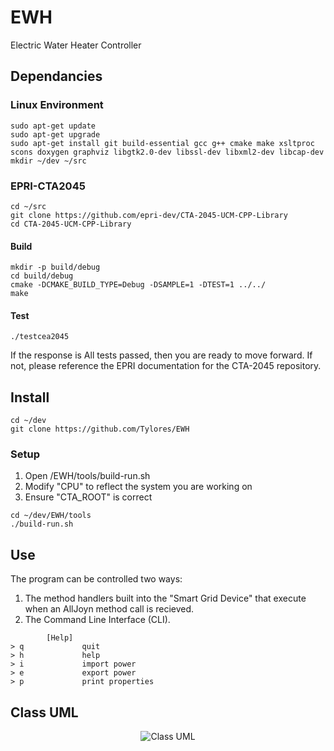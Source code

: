 # EWH
Electric Water Heater Controller

## Dependancies
### Linux Environment
``` console
sudo apt-get update
sudo apt-get upgrade
sudo apt-get install git build-essential gcc g++ cmake make xsltproc scons doxygen graphviz libgtk2.0-dev libssl-dev libxml2-dev libcap-dev
mkdir ~/dev ~/src
```
### EPRI-CTA2045
``` console
cd ~/src
git clone https://github.com/epri-dev/CTA-2045-UCM-CPP-Library
cd CTA-2045-UCM-CPP-Library
```

#### Build
``` console
mkdir -p build/debug
cd build/debug
cmake -DCMAKE_BUILD_TYPE=Debug -DSAMPLE=1 -DTEST=1 ../../
make
```

#### Test
``` console
./testcea2045
```

If the response is All tests passed, then you are ready to move forward. If not, please reference the EPRI documentation for the CTA-2045 repository. 

## Install
``` console
cd ~/dev
git clone https://github.com/Tylores/EWH
```

### Setup
1. Open /EWH/tools/build-run.sh
2. Modify "CPU" to reflect the system you are working on
3. Ensure "CTA_ROOT" is correct

``` console
cd ~/dev/EWH/tools
./build-run.sh
```
## Use
The program can be controlled two ways:
1. The method handlers built into the "Smart Grid Device" that execute when an AllJoyn method call is recieved.
2. The Command Line Interface (CLI).

```
        [Help]
> q             quit
> h             help
> i             import power
> e             export power
> p             print properties
```

## Class UML

<p align="center">
  <img src="DCS_Class_UML.png" alt="Class UML">
</p>
